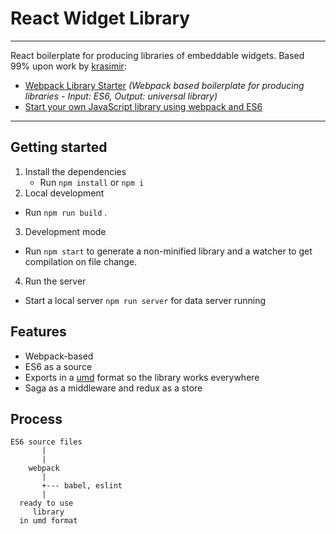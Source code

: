 # React Widget Library

----
React boilerplate for producing libraries of embeddable widgets. Based 99% upon work by [krasimir](https://github.com/krasimir):

* [Webpack Library Starter](https://github.com/krasimir/webpack-library-starter) *(Webpack based boilerplate for producing libraries - Input: ES6, Output: universal library)*
* [Start your own JavaScript library using webpack and ES6](http://krasimirtsonev.com/blog/article/javascript-library-starter-using-webpack-es6)

----


## Getting started

1. Install the dependencies
	* Run `npm install` or `npm i`
2. Local development
  * Run `npm run build` .
3. Development mode
  * Run `npm start` to generate a non-minified library and a watcher to get compilation on file change.
4. Run the server
  * Start a local server `npm run server` for data server running

## Features

* Webpack-based
* ES6 as a source
* Exports in a [umd](https://github.com/umdjs/umd) format so the library works everywhere
* Saga as a middleware and redux as a store

## Process

```
ES6 source files
       |
       |
    webpack
       |
       +--- babel, eslint
       |
  ready to use
     library
  in umd format
```
